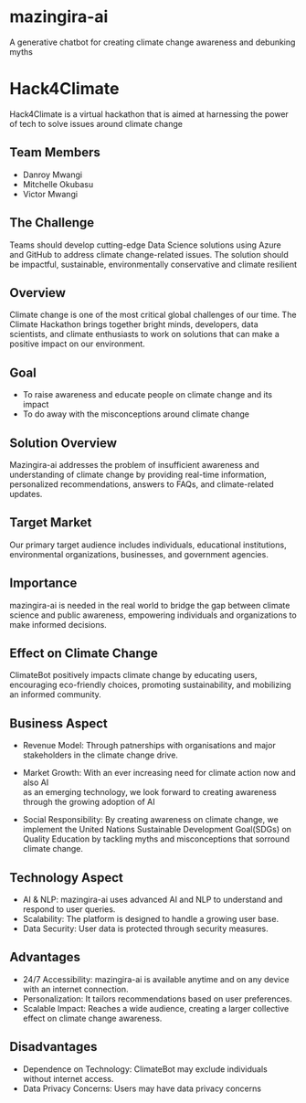 # mazingira-ai
A generative chatbot for creating climate change awareness and debunking myths


# Hack4Climate

Hack4Climate is a virtual hackathon that is aimed at harnessing the power of tech to solve issues around climate change

## Team Members  
- Danroy Mwangi  
- Mitchelle Okubasu  
- Victor Mwangi  

## The Challenge  

Teams should develop cutting-edge Data Science solutions using Azure and GitHub to address climate
change-related issues. The solution should be impactful, sustainable, environmentally
conservative and climate resilient  

## Overview  
Climate change is one of the most critical global challenges of our time. The Climate Hackathon brings together bright minds, developers, data scientists, and climate enthusiasts to work on solutions that can make a positive impact on our environment. 

## Goal  

* To raise awareness and educate people on climate change and its impact
* To do away with the misconceptions around climate change

## Solution Overview
Mazingira-ai addresses the problem of insufficient awareness and understanding of climate change by providing real-time information, personalized recommendations, answers to FAQs, and climate-related updates.

## Target Market
Our primary target audience includes individuals, educational institutions, environmental organizations, businesses, and government agencies.

## Importance
mazingira-ai is needed in the real world to bridge the gap between climate science and public awareness, empowering individuals and organizations to make informed decisions.  

## Effect on Climate Change
ClimateBot positively impacts climate change by educating users, encouraging eco-friendly choices, promoting sustainability, and mobilizing an informed community.

## Business Aspect
- Revenue Model: Through patnerships with organisations and major stakeholders
  in the climate change drive.  

- Market Growth: With an ever increasing need for climate action now and also AI  
  as an emerging technology, we look forward to creating awareness through the growing adoption of AI  

- Social Responsibility: By creating awareness on climate change, we implement the United Nations Sustainable Development Goal(SDGs) on Quality Education by tackling myths and misconceptions that sorround climate change.

## Technology Aspect
- AI & NLP: mazingira-ai uses advanced AI and NLP to understand and respond to user queries.
- Scalability: The platform is designed to handle a growing user base.
- Data Security: User data is protected through security measures.

## Advantages
- 24/7 Accessibility: mazingira-ai is available anytime and on any device with
  an internet connection.
- Personalization: It tailors recommendations based on user preferences.
- Scalable Impact: Reaches a wide audience, creating a larger collective effect on climate change awareness.

## Disadvantages
- Dependence on Technology: ClimateBot may exclude individuals without internet access.
- Data Privacy Concerns: Users may have data privacy concerns

